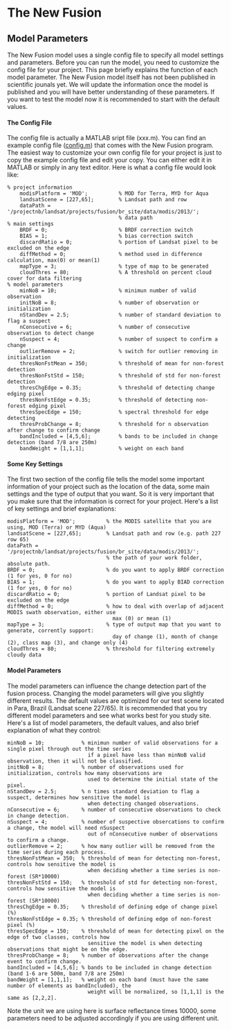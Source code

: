 # The New Fusion
## Model Parameters
The New Fusion model uses a single config file to specify all model settings and parameters. Before you can run the model, you need to customize the config file for your project. This page briefly explains the function of each model parameter. The New Fusion model itself has not been published in scientific jounals yet. We will update the information once the model is published and you will have better understanding of these parameters. If you want to test the model now it is recommended to start with the default values.

#### The Config File
The config file is actually a MATLAB sript file (xxx.m). You can find an example config file ([config.m](../config.m)) that comes with the New Fusion program. The easiest way to customize your own config file for your project is just to copy the example config file and edit your copy. You can either edit it in MATLAB or simply in any text editor. Here is what a config file would look like:

    % project information
        modisPlatform = 'MOD';          % MOD for Terra, MYD for Aqua
        landsatScene = [227,65];        % Landsat path and row
        dataPath = '/projectnb/landsat/projects/fusion/br_site/data/modis/2013/';
                                        % data path
    % main settings
        BRDF = 0;                       % BRDF correction switch
        BIAS = 1;                       % bias correction switch
        discardRatio = 0;               % portion of Landsat pixel to be excluded on the edge
        diffMethod = 0;                 % method used in difference calculation, max(0) or mean(1)
        mapType = 3;                    % type of map to be generated
        cloudThres = 80;                % A threshold on percent cloud cover for data filtering
    % model parameters
        minNoB = 10;                    % minimun number of valid observation
        initNoB = 8;                    % number of observation or initialization
        nStandDev = 2.5;                % number of standard deviation to flag a suspect
        nConsecutive = 6;               % number of consecutive observation to detect change
        nSuspect = 4;                   % number of suspect to confirm a change
        outlierRemove = 2;              % switch for outlier removing in initialization
        thresNonFstMean = 350;          % threshold of mean for non-forest detection
        thresNonFstStd = 150;           % threshold of std for non-forest detection
        thresChgEdge = 0.35;            % threshold of detecting change edging pixel
        thresNonFstEdge = 0.35;         % threshold of detecting non-forest edging pixel
        thresSpecEdge = 150;            % spectral threshold for edge detecting
        thresProbChange = 8;            % threshold for n observation after change to confirm change
        bandIncluded = [4,5,6];         % bands to be included in change detection (band 7/8 are 250m)
        bandWeight = [1,1,1];           % weight on each band

#### Some Key Settings
The first two section of the config file tells the model some important information of your project such as the location of the data, some main settings and the type of output that you want. So it is very important that you make sure that the information is correct for your project. Here's a list of key settings and brief explanations:

    modisPlatform = 'MOD';          % the MODIS satellite that you are using, MOD (Terra) or MYD (Aqua)
    landsatScene = [227,65];        % Landsat path and row (e.g. path 227 row 65)
    dataPath = '/projectnb/landsat/projects/fusion/br_site/data/modis/2013/';
                                    % the path of your work folder, absolute path.
    BRDF = 0;                       % do you want to apply BRDF correction (1 for yes, 0 for no)
    BIAS = 1;                       % do you want to apply BIAD correction (1 for yes, 0 for no)
    discardRatio = 0;               % portion of Landsat pixel to be excluded on the edge
    diffMethod = 0;                 % how to deal with overlap of adjacent MODIS swath observation, either use
                                      max (0) or mean (1)
    mapType = 3;                    % type of output map that you want to generate, corrently support:
                                      day of change (1), month of change (2), class map (3), and change only (4)
    cloudThres = 80;                % threshold for filtering extremely cloudy data

#### Model Parameters
The model parameters can influence the change detection part of the fusion process. Changing the model parameters will give you slightly different results. The default values are optimized for our test scene located in Para, Brazil (Landsat scene 227/65). It is recommended that you try different model parameters and see what works best for you study site. Here's a list of model parameters, the default values, and also brief explanation of what they control:

    minNoB = 10;            % minimun number of valid observations for a single pixel through out the time series
                              if a pixel have less than minNoB valid observation, then it will not be classified.
    initNoB = 8;            % number of observations used for initialization, controls how many observations are
                              used to determine the initial state of the pixel.
    nStandDev = 2.5;        % n times standard deviation to flag a suspect, determines how sensitive the model is
                              when detecting changed observations.
    nConsecutive = 6;       % number of consecutive observations to check in change detection.
    nSuspect = 4;           % number of suspective obsercations to confirm a change, the model will need nSuspect
                              out of nConsecutive number of observations to confirm a change.
    outlierRemove = 2;      % how many outlier will be removed from the time series during each process.
    thresNonFstMean = 350;  % threshold of mean for detecting non-forest, controls how sensitive the model is 
                              when deciding whether a time series is non-forest (SR*10000)
    thresNonFstStd = 150;   % threshold of std for detecting non-forest, controls how sensitive the model is 
                              when deciding whether a time series is non-forest (SR*10000)
    thresChgEdge = 0.35;    % threshold of defining edge of change pixel (%)
    thresNonFstEdge = 0.35; % threshold of defining edge of non-forest pixel (%)
    thresSpecEdge = 150;    % threshold of mean for detecting pixel on the edge of two classes, controls how
                              sensitive the model is when detecting observations that might be on the edge.
    thresProbChange = 8;    % number of observations after the change event to confirm change.
    bandIncluded = [4,5,6]; % bands to be included in change detection (band 1-6 are 500m, band 7/8 are 250m)
    bandWeight = [1,1,1];   % weight on each band (must have the same number of elements as bandIncluded), the
                              weight will be normalized, so [1,1,1] is the same as [2,2,2].

Note the unit we are using here is surface reflectance times 10000, some parameters need to be adjusted accordingly if you are using different unit.
